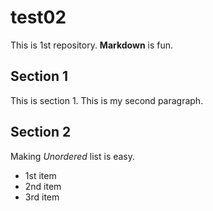 # test02
 
 This is 1st repository.
 **Markdown** is fun.

 ## Section 1
This is section 1.
This is my second paragraph.

## Section 2
Making *Unordered* list is easy.
- 1st item
- 2nd item
- 3rd item